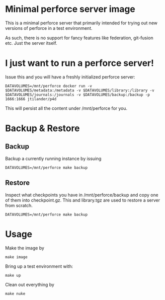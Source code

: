 # Minimal perforce server image

This is a minimal perforce server that primarily intended for
trying out new versions of perforce in a test environment.

As such, there is no support for fancy features like federation,
git-fusion etc. Just the server itself.

# I just want to run a perforce server!

Issue this and you will have a freshly initialized perforce server:

```
DATAVOLUMES=/mnt/perforce docker run -v $DATAVOLUMES/metadata:/metadata -v $DATAVOLUMES/library:/library -v $DATAVOLUMES/journals:/journals -v $DATAVOLUMES/backup:/backup -p 1666:1666 jtilander/p4d 

```

This will persist all the content under /mnt/perforce for you.


# Backup & Restore

## Backup

Backup a currently running instance by issuing

```
DATAVOLUMES=/mnt/perforce make backup

```

## Restore

Inspect what checkpoints you have in /mnt/perforce/backup and copy one of them into checkpoint.gz. This and library.tgz are used to restore a server from scratch.

```
DATAVOLUMES=/mnt/perforce make backup
```

# Usage

Make the image by

```
make image
```

Bring up a test environment with:

```
make up
```

Clean out everything by
```
make nuke
```
